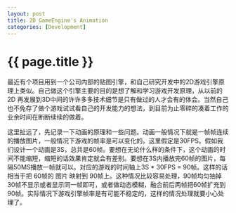 ```yaml
---
layout: post
title: 2D GameEngine's Animation
categories: [Development]
---
```


{{ page.title }}
================

最近有个项目用到一个公司内部的贴图引擎，和自己研究开发中的2D游戏引擎原理上类似。自己做这个引擎主要的目的是想了解和学习游戏开发原理，从以前的2D 再发展到3D中间的许许多多技术细节是只有做过的人才会有的体会。当然自己也不免存了做个游戏试试看自己的开发能力的想法，到目前为止零碎的凑着工作的业余时间在断断续续的做着。

这里扯远了，先记录一下动画的原理和一些问题。动画一般情况下就是一帧帧连续的播放图片，一般情况下游戏的帧率是可以变化的。这里假定是30FPS。假如我们设计一个动画是3S，总共是60帧。要想在无论什么样的条件下，这个动画的时间不能缩短，缩短的话效果肯定就会有差别。要想在3S内播放完60帧的图片，每隔50MS播放一帧就可以。对应的游戏的时间轴上3S * 30FPS = 90帧。这样的话 相当于把 60帧的 图片 映射到 90帧上。这种情况比较容易处理，90帧均匀抽掉30帧不显示或者显示同一帧即可，或者做动态模糊，融合前后两帧把60帧扩充到90帧。实际情况下游戏引擎帧率是有可能不稳定的，这样的情况处理就要小心处理了。
